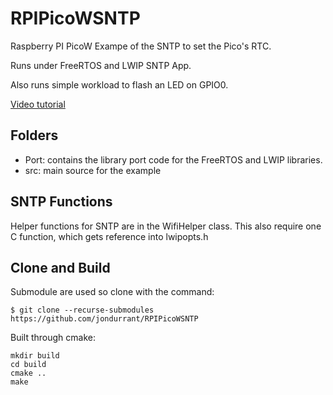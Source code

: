 # RPIPicoWSNTP
Raspberry PI PicoW Exampe of the SNTP to set the Pico's RTC.

Runs under FreeRTOS and LWIP SNTP App.

Also runs simple workload to flash an LED on GPIO0.

[Video tutorial](https://youtu.be/Xv8yHjFRB08)

## Folders

+ Port: contains the library port code for the FreeRTOS and LWIP libraries. 
+ src: main source for the example

## SNTP Functions
Helper functions for SNTP are in the WifiHelper class. This also require one C function, which gets reference into  lwipopts.h

## Clone and Build
Submodule are used so clone with the command:
```
$ git clone --recurse-submodules https://github.com/jondurrant/RPIPicoWSNTP
```

Built through cmake:
```
mkdir build
cd build
cmake ..
make
```
